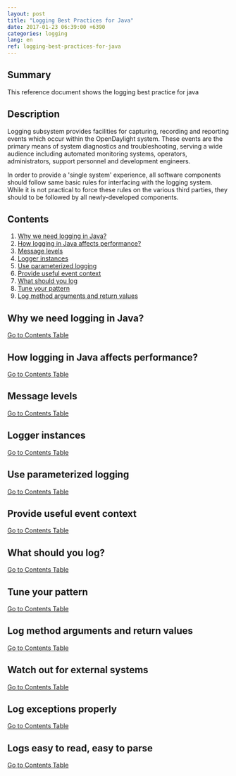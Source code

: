 ```yaml
---
layout: post
title: "Logging Best Practices for Java"
date: 2017-01-23 06:39:00 +6390
categories: logging
lang: en
ref: logging-best-practices-for-java
---
```


## **Summary**
This reference document shows the logging best practice for java

## **Description**
Logging subsystem provides facilities for capturing, recording and reporting events which occur within the OpenDaylight system. These events are the primary means of system diagnostics and troubleshooting, serving a wide audience including automated monitoring systems, operators, administrators, support personnel and development engineers.

In order to provide a 'single system' experience, all software components should follow same basic rules for interfacing with the logging system. While it is not practical to force these rules on the various third parties, they should to be followed by all newly-developed components.

## **Contents**
1. [Why we need logging in Java?](#why-we-need-logging-in-java)
1. [How logging in Java affects performance?](#how-logging-in-java-affects-performance)
1. [Message levels](#message-levels)
1. [Logger instances](#logger-instances)
1. [Use parameterized logging](#use-parameterized-logging)
1. [Provide useful event context](#provide-useful-event-context)
1. [What should you log](#what-should-you-log)
1. [Tune your pattern](#tune-your-pattern)
1. [Log method arguments and return values](#log-method-arguments-and-return-values)

## **Why we need logging in Java?**
[Go to Contents Table](#contents)

## **How logging in Java affects performance?**
[Go to Contents Table](#contents)

## **Message levels**
[Go to Contents Table](#contents)

## **Logger instances**
[Go to Contents Table](#contents)

## **Use parameterized logging**
[Go to Contents Table](#contents)

## **Provide useful event context**
[Go to Contents Table](#contents)

## **What should you log?**
[Go to Contents Table](#contents)

## **Tune your pattern**
[Go to Contents Table](#contents)

## **Log method arguments and return values**
[Go to Contents Table](#contents)

## **Watch out for external systems**
[Go to Contents Table](#contents)

## **Log exceptions properly**
[Go to Contents Table](#contents)

## **Logs easy to read, easy to parse**
[Go to Contents Table](#contents)
